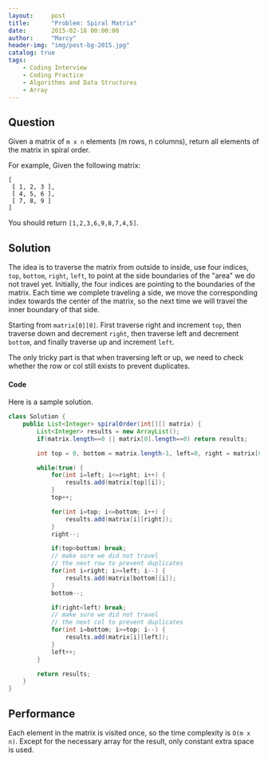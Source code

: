 ```yaml
---
layout:     post
title:      "Problem: Spiral Matrix"
date:       2015-02-18 00:00:00
author:     "Marcy"
header-img: "img/post-bg-2015.jpg"
catalog: true
tags:
    - Coding Interview
    - Coding Practice
    - Algorithms and Data Structures
    - Array
---
```


## Question

Given a matrix of `m x n` elements (m rows, n columns), return all elements of the matrix in spiral order.

For example,
Given the following matrix:

```
[
 [ 1, 2, 3 ],
 [ 4, 5, 6 ],
 [ 7, 8, 9 ]
]
```
You should return `[1,2,3,6,9,8,7,4,5]`.

## Solution

The idea is to traverse the matrix from outside to inside, use four indices, `top`, `bottom`, `right`, `left`, to point at the side boundaries of the "area" we do not travel yet. Initially, the four indices are pointing to the boundaries of the matrix. Each time we complete traveling a side, we move the corresponding index towards the center of the matrix, so the next time we will travel the inner boundary of that side.

Starting from `matrix[0][0]`. First traverse right and increment `top`, then traverse down and decrement `right`, then traverse left and decrement `bottom`, and finally traverse up and increment `left`.

The only tricky part is that when traversing left or up, we need to check whether the row or col still exists to prevent duplicates.

#### Code

Here is a sample solution.

```java
class Solution {
    public List<Integer> spiralOrder(int[][] matrix) {
        List<Integer> results = new ArrayList();
        if(matrix.length==0 || matrix[0].length==0) return results;

        int top = 0, bottom = matrix.length-1, left=0, right = matrix[0].length-1;

        while(true) {
            for(int i=left; i<=right; i++) {
                results.add(matrix[top][i]);
            }
            top++;

            for(int i=top; i<=bottom; i++) {
                results.add(matrix[i][right]);
            }
            right--;

            if(top>bottom) break;
            // make sure we did not travel
            // the next row to prevent duplicates
            for(int i=right; i>=left; i--) {
                results.add(matrix[bottom][i]);
            }
            bottom--;

            if(right<left) break;
            // make sure we did not travel
            // the next col to prevent duplicates
            for(int i=bottom; i>=top; i--) {
                results.add(matrix[i][left]);
            }
            left++;
        }

        return results;
    }
}
```

## Performance

Each element in the matrix is visited once, so the time complexity is `O(m x n)`. Except for the necessary array for the result, only constant extra space is used.
